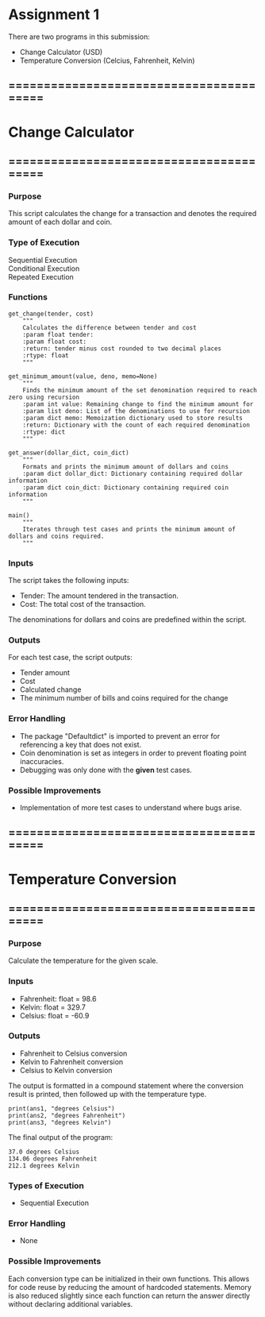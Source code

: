 Assignment 1
= 

There are two programs in this submission:

- Change Calculator (USD)
- Temperature Conversion (Celcius, Fahrenheit, Kelvin)

## ========================================

# Change Calculator

## ========================================

### Purpose

This script calculates the change for a transaction and denotes the required amount of each dollar and coin.

### Type of Execution

Sequential Execution  
Conditional Execution  
Repeated Execution  

### Functions
```pycon
get_change(tender, cost)
    """
    Calculates the difference between tender and cost
    :param float tender:
    :param float cost:
    :return: tender minus cost rounded to two decimal places
    :rtype: float
    """
```

```pycon
get_minimum_amount(value, deno, memo=None)
    """
    Finds the minimum amount of the set denomination required to reach zero using recursion
    :param int value: Remaining change to find the minimum amount for
    :param list deno: List of the denominations to use for recursion
    :param dict memo: Memoization dictionary used to store results
    :return: Dictionary with the count of each required denomination
    :rtype: dict
    """
```
```pycon
get_answer(dollar_dict, coin_dict)
    """
    Formats and prints the minimum amount of dollars and coins
    :param dict dollar_dict: Dictionary containing required dollar information
    :param dict coin_dict: Dictionary containing required coin information
    """
```
```pycon
main()
    """
    Iterates through test cases and prints the minimum amount of dollars and coins required.
    """
```


### Inputs

The script takes the following inputs:

- Tender: The amount tendered in the transaction.
- Cost: The total cost of the transaction.

The denominations for dollars and coins are predefined within the script.

### Outputs

For each test case, the script outputs:

- Tender amount
-  Cost
- Calculated change
- The minimum number of bills and coins required for the change

### Error Handling

- The package "Defaultdict" is imported to prevent an error for referencing
a key that does not exist. 
- Coin denomination is set as integers in order to prevent floating point inaccuracies.
- Debugging was only done with the **given** test cases.

### Possible Improvements

- Implementation of more test cases to understand where bugs arise.

## ========================================

# Temperature Conversion

## ========================================

### Purpose

Calculate the temperature for the given scale.

### Inputs

- Fahrenheit: float = 98.6
- Kelvin: float = 329.7
- Celsius: float = -60.9

### Outputs

- Fahrenheit to Celsius conversion
- Kelvin to Fahrenheit conversion
- Celsius to Kelvin conversion

The output is formatted in a compound statement where the conversion result is printed, then followed up
with the temperature type. 

```pycon
print(ans1, "degrees Celsius")
print(ans2, "degrees Fahrenheit")
print(ans3, "degrees Kelvin")
```

The final output of the program:

```
37.0 degrees Celsius
134.06 degrees Fahrenheit
212.1 degrees Kelvin
```

### Types of Execution

- Sequential Execution

### Error Handling

- None

### Possible Improvements

Each conversion type can be initialized in their own functions. This allows for code reuse
by reducing the amount of hardcoded statements. Memory is also reduced slightly since each function can return
the answer directly without declaring additional variables.
